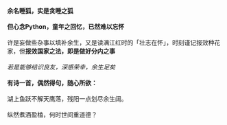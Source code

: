 __余名睡狐，实是贪睡之狐__
<br>
<br>
__但心念Python，童年之回忆，已然难以忘怀__
<br>
<br>
许是妄做些杂事以填补余生，又是读满江红时的「壮志在怀」，时刻谨记报效种花家，但**报效国家之法，即是做好分内之事**
<br>
<br>
*若是能够结识良友，深感荣幸，余生足矣*
<br>
<br>
**有诗一首，偶然得句，随心所欲：**
<br>
<br>
湖上鱼跃不解天鹰落，残阳一点划尽余生阔。
<br>
<br>
纵然煮酒盈榼，何时世间重道德？

